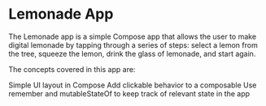 # Lemonade App

The Lemonade app is a simple Compose app that allows the user to make digital lemonade by tapping through a series of steps: select a lemon from the tree, squeeze the lemon, drink the glass of lemonade, and start again.

The concepts covered in this app are:

Simple UI layout in Compose
Add clickable behavior to a composable
Use remember and mutableStateOf to keep track of relevant state in the app
